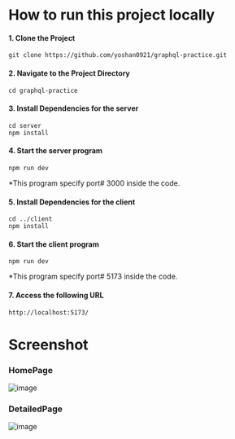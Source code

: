 # How to run this project locally

#### 1. Clone the Project
```
git clone https://github.com/yoshan0921/graphql-practice.git
```
#### 2. Navigate to the Project Directory
```
cd graphql-practice
```
#### 3. Install Dependencies for the server
```
cd server
npm install
```
#### 4. Start the server program
```
npm run dev
```
*This program specify port# 3000 inside the code.
#### 5. Install Dependencies for the client
```
cd ../client
npm install
```
#### 6. Start the client program
```
npm run dev
```
*This program specify port# 5173 inside the code.
#### 7. Access the following URL
```
http://localhost:5173/
```

# Screenshot
### HomePage
![image](https://github.com/user-attachments/assets/8a435e3b-63d1-486d-87c1-b76e5c99d94a)
### DetailedPage
![image](https://github.com/user-attachments/assets/e1a90ef5-8771-4c9a-8aa8-0d970d3ee87d)

